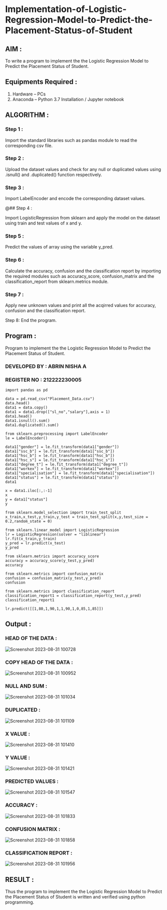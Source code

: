 # Implementation-of-Logistic-Regression-Model-to-Predict-the-Placement-Status-of-Student

## AIM :

To write a program to implement the the Logistic Regression Model to Predict the Placement Status of Student.

## Equipments Required :

1. Hardware – PCs
2. Anaconda – Python 3.7 Installation / Jupyter notebook

## ALGORITHM :

### Step 1 :

Import the standard libraries such as pandas module to read the corresponding csv file.

### Step 2 :

Upload the dataset values and check for any null or duplicated values using .isnull() and .duplicated() function respectively.

### Step 3 :

Import LabelEncoder and encode the corresponding dataset values.

@## Step 4 :

Import LogisticRegression from sklearn and apply the model on the dataset using train and test values of x and y.

### Step 5 :

Predict the values of array using the variable y_pred.

### Step 6 :

Calculate the accuracy, confusion and the classification report by importing the required modules such as accuracy_score, confusion_matrix and the classification_report from sklearn.metrics module.

### Step 7 :

Apply new unknown values and print all the acqirred values for accuracy, confusion and the classification report.

Step 8:
End the program.

## Program :

Program to implement the the Logistic Regression Model to Predict the Placement Status of Student.

### DEVELOPED BY : ABRIN NISHA A 
### REGISTER NO : 212222230005

```
import pandas as pd

data = pd.read_csv("Placement_Data.csv")
data.head()
data1 = data.copy()
data1 = data1.drop(["sl_no","salary"],axis = 1)
data1.head()
data1.isnull().sum()
data1.duplicated().sum()

from sklearn.preprocessing import LabelEncoder
le = LabelEncoder()

data1["gender"] = le.fit_transform(data1["gender"])
data1["ssc_b"] = le.fit_transform(data1["ssc_b"])
data1["hsc_b"] = le.fit_transform(data1["hsc_b"])
data1["hsc_s"] = le.fit_transform(data1["hsc_s"])
data1["degree_t"] = le.fit_transform(data1["degree_t"])
data1["workex"] = le.fit_transform(data1["workex"])
data1["specialisation"] = le.fit_transform(data1["specialisation"])
data1["status"] = le.fit_transform(data1["status"])
data1

x = data1.iloc[:,:-1]
x
y = data1["status"]
y

from sklearn.model_selection import train_test_split
x_train,x_test,y_train,y_test = train_test_split(x,y,test_size = 0.2,random_state = 0)

from sklearn.linear_model import LogisticRegression
lr = LogisticRegression(solver = "liblinear")
lr.fit(x_train,y_train)
y_pred = lr.predict(x_test)
y_pred

from sklearn.metrics import accuracy_score
accuracy = accuracy_score(y_test,y_pred)
accuracy

from sklearn.metrics import confusion_matrix
confusion = confusion_matrix(y_test,y_pred)
confusion

from sklearn.metrics import classification_report
classification_report1 = classification_report(y_test,y_pred)
classification_report1

lr.predict([[1,80,1,90,1,1,90,1,0,85,1,85]])

```

## Output :

### HEAD OF THE DATA :

![Screenshot 2023-08-31 100728](https://github.com/Abrinnisha6/Implementation-of-Logistic-Regression-Model-to-Predict-the-Placement-Status-of-Student/assets/118889454/94972664-e33a-40ff-8e26-273ef649c017)


### COPY HEAD OF THE DATA :

![Screenshot 2023-08-31 100952](https://github.com/Abrinnisha6/Implementation-of-Logistic-Regression-Model-to-Predict-the-Placement-Status-of-Student/assets/118889454/8b83173a-35da-4031-974a-4dfafdc9aa7a)

### NULL AND SUM :

![Screenshot 2023-08-31 101034](https://github.com/Abrinnisha6/Implementation-of-Logistic-Regression-Model-to-Predict-the-Placement-Status-of-Student/assets/118889454/d067060b-a464-4f3d-98f5-ecfa5b41b43c)

### DUPLICATED :

![Screenshot 2023-08-31 101109](https://github.com/Abrinnisha6/Implementation-of-Logistic-Regression-Model-to-Predict-the-Placement-Status-of-Student/assets/118889454/bbe59d81-7395-4b32-9ae0-92cb2f9f48cd)


### X VALUE :

![Screenshot 2023-08-31 101410](https://github.com/Abrinnisha6/Implementation-of-Logistic-Regression-Model-to-Predict-the-Placement-Status-of-Student/assets/118889454/009b08db-fb4c-4c6b-a7a0-98a8fa8843ca)

### Y VALUE :

![Screenshot 2023-08-31 101421](https://github.com/Abrinnisha6/Implementation-of-Logistic-Regression-Model-to-Predict-the-Placement-Status-of-Student/assets/118889454/2f6b359c-aa4c-49ef-9fe9-c67956ab7c71)


### PREDICTED VALUES :

![Screenshot 2023-08-31 101547](https://github.com/Abrinnisha6/Implementation-of-Logistic-Regression-Model-to-Predict-the-Placement-Status-of-Student/assets/118889454/438504cd-84da-4f8a-a8be-79420fd9ca44)

### ACCURACY :

![Screenshot 2023-08-31 101833](https://github.com/Abrinnisha6/Implementation-of-Logistic-Regression-Model-to-Predict-the-Placement-Status-of-Student/assets/118889454/f3d03668-13f0-407b-a3db-dfcd1093eac2)

### CONFUSION MATRIX :

![Screenshot 2023-08-31 101858](https://github.com/Abrinnisha6/Implementation-of-Logistic-Regression-Model-to-Predict-the-Placement-Status-of-Student/assets/118889454/12ab3d4a-4fc5-4fa8-95e4-f3aad3ee8193)

### CLASSIFICATION REPORT :

![Screenshot 2023-08-31 101956](https://github.com/Abrinnisha6/Implementation-of-Logistic-Regression-Model-to-Predict-the-Placement-Status-of-Student/assets/118889454/d22d2299-5043-457f-9df1-308b42e06d46)


## RESULT :

Thus the program to implement the the Logistic Regression Model to Predict the Placement Status of Student is written and verified using python programming.
